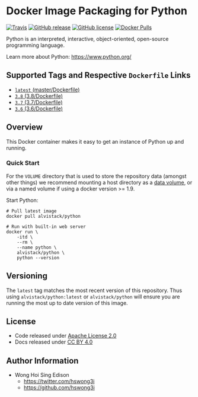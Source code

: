 # Docker Image Packaging for Python

[![Travis](https://img.shields.io/travis/alvistack/docker-python.svg)](https://travis-ci.org/alvistack/docker-python)
[![GitHub release](https://img.shields.io/github/release/alvistack/docker-python.svg)](https://github.com/alvistack/docker-python/releases)
[![GitHub license](https://img.shields.io/github/license/alvistack/docker-python.svg)](https://github.com/alvistack/docker-python/blob/master/LICENSE)
[![Docker Pulls](https://img.shields.io/docker/pulls/alvistack/python.svg)](https://hub.docker.com/r/alvistack/python/)

Python is an interpreted, interactive, object-oriented, open-source programming language.

Learn more about Python: <https://www.python.org/>

## Supported Tags and Respective `Dockerfile` Links

  - [`latest` (master/Dockerfile)](https://github.com/alvistack/docker-python/blob/master/Dockerfile)
  - [`3.8` (3.8/Dockerfile)](https://github.com/alvistack/docker-python/blob/3.8/Dockerfile)
  - [`3.7` (3.7/Dockerfile)](https://github.com/alvistack/docker-python/blob/3.7/Dockerfile)
  - [`3.6` (3.6/Dockerfile)](https://github.com/alvistack/docker-python/blob/3.6/Dockerfile)

## Overview

This Docker container makes it easy to get an instance of Python up and running.

### Quick Start

For the `VOLUME` directory that is used to store the repository data (amongst other things) we recommend mounting a host directory as a [data volume](https://docs.docker.com/engine/tutorials/dockervolumes/#/data-volumes), or via a named volume if using a docker version \>= 1.9.

Start Python:

    # Pull latest image
    docker pull alvistack/python
    
    # Run with built-in web server
    docker run \
        -itd \
        --rm \
        --name python \
        alvistack/python \
        python --version

## Versioning

The `latest` tag matches the most recent version of this repository. Thus using `alvistack/python:latest` or `alvistack/python` will ensure you are running the most up to date version of this image.

## License

  - Code released under [Apache License 2.0](LICENSE)
  - Docs released under [CC BY 4.0](http://creativecommons.org/licenses/by/4.0/)

## Author Information

  - Wong Hoi Sing Edison
      - <https://twitter.com/hswong3i>
      - <https://github.com/hswong3i>
